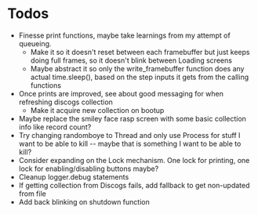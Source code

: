 # Todos

* Finesse print functions, maybe take learnings from my attempt of queueing.
    * Make it so it doesn't reset between each framebuffer but just keeps doing full frames, so it doesn't blink between Loading screens
    * Maybe abstract it so only the write_framebuffer function does any actual time.sleep(), based on the step inputs it gets from the calling functions
* Once prints are improved, see about good messaging for when refreshing discogs collection
    * Make it acquire new collection on bootup
* Maybe replace the smiley face rasp screen with some basic collection info like record count?
* Try changing randomboye to Thread and only use Process for stuff I want to be able to kill -- maybe that is something I want to be able to kill?
* Consider expanding on the Lock mechanism. One lock for printing, one lock for enabling/disabling buttons maybe?
* Cleanup logger.debug statements
* If getting collection from Discogs fails, add fallback to get non-updated from file
* Add back blinking on shutdown function

